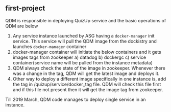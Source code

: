 ## first-project

QDM is responsible in deploying QuizUp service and the basic operations of QDM are below
1. Any service instance launched by ASG having a `docker-manager` init service. This service will pull the QDM image from the dockistry and launches `docker-manager` container
2. docker-manager container will initiate the below containers and it gets images tags from zookeeper
    a) datadog 
    b) dockergc
    c) service container(service name will be pulled from the instance metadata)
3. QDM always check the state of the image in zookeeper. Whenever there was a change in the tag, QDM will get the latest image and deploys it.
4. Other way to deploy a different image specifically in one instance is, add the tag in /quizup/service/docker_tag file. QDM will check this file first and if this file not present then it will get the image tag from zookeeper.

Till 2019 March, QDM code manages to deploy single service in an instance. 
